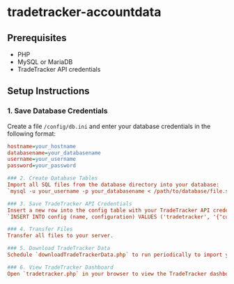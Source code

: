 ﻿# tradetracker-accountdata

## Prerequisites
- PHP
- MySQL or MariaDB
- TradeTracker API credentials

## Setup Instructions

### 1. Save Database Credentials
Create a file `/config/db.ini` and enter your database credentials in the following format:
```ini
hostname=your_hostname
databasename=your_databasename
username=your_username
password=your_password

### 2. Create Database Tables
Import all SQL files from the database directory into your database:
`mysql -u your_username -p your_databasename < /path/to/database/file.sql`

### 3. Save TradeTracker API Credentials
Insert a new row into the config table with your TradeTracker API credentials:
`INSERT INTO config (name, configuration) VALUES ('tradetracker', '{"customerID":"######","passphrase":"########################################"}');`

### 4. Transfer Files
Transfer all files to your server.  

### 5. Download TradeTracker Data
Schedule `downloadTradeTrackerData.php` to run periodically to import your TradeTracker account data into your database.

### 6. View TradeTracker Dashboard
Open `tradetracker.php` in your browser to view the TradeTracker dashboard.


